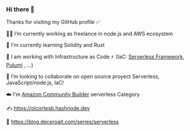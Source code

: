 ### Hi there 👋

Thanks for visiting my GitHub profile ✅ 

👨‍💻 I’m currently working as freelance in node.js and AWS ecosystem

🔭 I'm currently learning Solidity and Rust 

🌱 I am working with Infrastructure as Code ⚡ (IaC: [Serverless Framework](https://www.serverless.com/), [Pulumi](https://www.pulumi.com/) , ...) 

🚀 I’m looking to collaborate on open source proyect Serverless, JavaScript/node.js, IaC!

☁️  I'm [Amazon Community Builder](https://aws.amazon.com/es/developer/community/community-builders/) serverless Category

✍️  https://olcortesb.hashnode.dev

🤝 https://blog.deceroait.com/series/serverless


<!--
**olcortesb/olcortesb** is a ✨ _special_ ✨ repository because its `README.md` (this file) appears on your GitHub profile.

Here are some ideas to get you started:

- 🔭 I’m currently working on [inteliens](https://www.inteliens.com/)
- 🌱 I’m currently learning ...
- 👯 I’m looking to collaborate on ...
- 🤔 I’m looking for help with ...
- 💬 Ask me about ...
- 📫 How to reach me: ...
- 😄 Pronouns: ...
- ⚡ Fun fact: ...
-->
